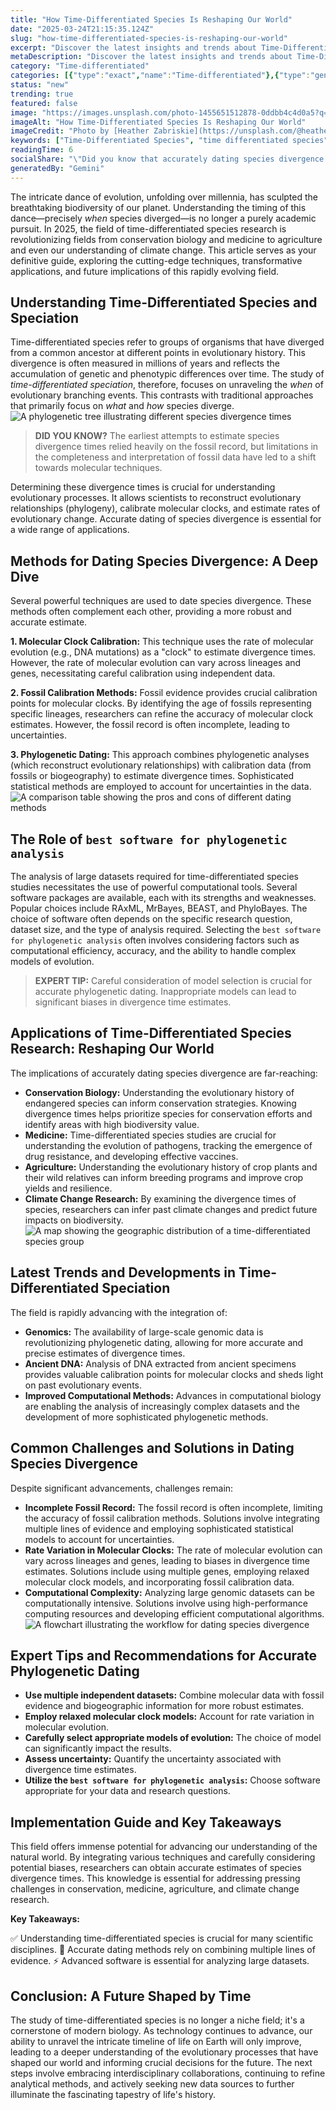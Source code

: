 ```yaml
---
title: "How Time-Differentiated Species Is Reshaping Our World"
date: "2025-03-24T21:15:35.124Z"
slug: "how-time-differentiated-species-is-reshaping-our-world"
excerpt: "Discover the latest insights and trends about Time-Differentiated Species. This comprehensive guide covers everything you need to know about Time-Differentiated Species in 2025."
metaDescription: "Discover the latest insights and trends about Time-Differentiated Species. This comprehensive guide covers everything you need to know about Time-Different..."
category: "Time-differentiated"
categories: [{"type":"exact","name":"Time-differentiated"},{"type":"general","name":"Biology"},{"type":"medium","name":"Evolutionary Biology"},{"type":"specific","name":"Phylogenetics"},{"type":"niche","name":"Molecular Clocks"}]
status: "new"
trending: true
featured: false
image: "https://images.unsplash.com/photo-1455651512878-0ddbb4c4d0a5?q=85&w=1200&fit=max&fm=webp&auto=compress"
imageAlt: "How Time-Differentiated Species Is Reshaping Our World"
imageCredit: "Photo by [Heather Zabriskie](https://unsplash.com/@heatherz) on Unsplash"
keywords: ["Time-Differentiated Species", "time differentiated species", "time-differentiated speciation", "species divergence time", "phylogenetic dating", "molecular clock calibration", "evolutionary time scale", "fossil calibration methods", "dating species divergence", "best software for phylogenetic analysis"]
readingTime: 6
socialShare: "\"Did you know that accurately dating species divergence is reshaping fields from conservation to medicine?  The precision of modern phylogenetic methods is rewriting our understanding of evolutionary history.\""
generatedBy: "Gemini"
---
```




The intricate dance of evolution, unfolding over millennia, has sculpted the breathtaking biodiversity of our planet.  Understanding the timing of this dance—precisely *when* species diverged—is no longer a purely academic pursuit.  In 2025, the field of time-differentiated species research is revolutionizing fields from conservation biology and medicine to agriculture and even our understanding of climate change. This article serves as your definitive guide, exploring the cutting-edge techniques, transformative applications, and future implications of this rapidly evolving field.

## Understanding Time-Differentiated Species and Speciation

Time-differentiated species refer to groups of organisms that have diverged from a common ancestor at different points in evolutionary history.  This divergence is often measured in millions of years and reflects the accumulation of genetic and phenotypic differences over time.  The study of *time-differentiated speciation*, therefore, focuses on unraveling the *when* of evolutionary branching events. This contrasts with traditional approaches that primarily focus on *what* and *how* species diverge. ![A phylogenetic tree illustrating different species divergence times](https://images.unsplash.com/photo-1533749047139-189de3cf06d3?q=85&w=1200&fit=max&fm=webp&auto=compress)

> **DID YOU KNOW?** The earliest attempts to estimate species divergence times relied heavily on the fossil record, but limitations in the completeness and interpretation of fossil data have led to a shift towards molecular techniques.

Determining these divergence times is crucial for understanding evolutionary processes.  It allows scientists to reconstruct evolutionary relationships (phylogeny), calibrate molecular clocks, and estimate rates of evolutionary change. Accurate dating of species divergence is essential for a wide range of applications.

##  Methods for Dating Species Divergence: A Deep Dive

Several powerful techniques are used to date species divergence.  These methods often complement each other, providing a more robust and accurate estimate.

**1. Molecular Clock Calibration:** This technique uses the rate of molecular evolution (e.g., DNA mutations) as a "clock" to estimate divergence times.  However, the rate of molecular evolution can vary across lineages and genes, necessitating careful calibration using independent data.

**2. Fossil Calibration Methods:**  Fossil evidence provides crucial calibration points for molecular clocks.  By identifying the age of fossils representing specific lineages, researchers can refine the accuracy of molecular clock estimates.  However, the fossil record is often incomplete, leading to uncertainties.

**3. Phylogenetic Dating:**  This approach combines phylogenetic analyses (which reconstruct evolutionary relationships) with calibration data (from fossils or biogeography) to estimate divergence times.  Sophisticated statistical methods are employed to account for uncertainties in the data.  ![A comparison table showing the pros and cons of different dating methods](https://images.unsplash.com/photo-1495364141860-b0d03eccd065?q=85&w=1200&fit=max&fm=webp&auto=compress)

##  The Role of  `best software for phylogenetic analysis`

The analysis of large datasets required for time-differentiated species studies necessitates the use of powerful computational tools. Several software packages are available, each with its strengths and weaknesses.  Popular choices include RAxML, MrBayes, BEAST, and PhyloBayes. The choice of software often depends on the specific research question, dataset size, and the type of analysis required.  Selecting the `best software for phylogenetic analysis` often involves considering factors such as computational efficiency, accuracy, and the ability to handle complex models of evolution.

> **EXPERT TIP:**  Careful consideration of model selection is crucial for accurate phylogenetic dating.  Inappropriate models can lead to significant biases in divergence time estimates.

## Applications of Time-Differentiated Species Research: Reshaping Our World

The implications of accurately dating species divergence are far-reaching:

* **Conservation Biology:**  Understanding the evolutionary history of endangered species can inform conservation strategies.  Knowing divergence times helps prioritize species for conservation efforts and identify areas with high biodiversity value.
* **Medicine:**  Time-differentiated species studies are crucial for understanding the evolution of pathogens, tracking the emergence of drug resistance, and developing effective vaccines.
* **Agriculture:**  Understanding the evolutionary history of crop plants and their wild relatives can inform breeding programs and improve crop yields and resilience.
* **Climate Change Research:**  By examining the divergence times of species, researchers can infer past climate changes and predict future impacts on biodiversity.  ![A map showing the geographic distribution of a time-differentiated species group](https://images.unsplash.com/photo-1501139083538-0139583c060f?q=85&w=1200&fit=max&fm=webp&auto=compress)

## Latest Trends and Developments in Time-Differentiated Speciation

The field is rapidly advancing with the integration of:

* **Genomics:**  The availability of large-scale genomic data is revolutionizing phylogenetic dating, allowing for more accurate and precise estimates of divergence times.
* **Ancient DNA:**  Analysis of DNA extracted from ancient specimens provides valuable calibration points for molecular clocks and sheds light on past evolutionary events.
* **Improved Computational Methods:**  Advances in computational biology are enabling the analysis of increasingly complex datasets and the development of more sophisticated phylogenetic methods.

## Common Challenges and Solutions in Dating Species Divergence

Despite significant advancements, challenges remain:

* **Incomplete Fossil Record:**  The fossil record is often incomplete, limiting the accuracy of fossil calibration methods.  Solutions involve integrating multiple lines of evidence and employing sophisticated statistical models to account for uncertainties.
* **Rate Variation in Molecular Clocks:**  The rate of molecular evolution can vary across lineages and genes, leading to biases in divergence time estimates.  Solutions include using multiple genes, employing relaxed molecular clock models, and incorporating fossil calibration data.
* **Computational Complexity:**  Analyzing large genomic datasets can be computationally intensive. Solutions involve using high-performance computing resources and developing efficient computational algorithms. ![A flowchart illustrating the workflow for dating species divergence](https://images.unsplash.com/photo-1509048191080-d2984bad6ae5?q=85&w=1200&fit=max&fm=webp&auto=compress)

## Expert Tips and Recommendations for Accurate Phylogenetic Dating

* **Use multiple independent datasets:** Combine molecular data with fossil evidence and biogeographic information for more robust estimates.
* **Employ relaxed molecular clock models:** Account for rate variation in molecular evolution.
* **Carefully select appropriate models of evolution:**  The choice of model can significantly impact the results.
* **Assess uncertainty:**  Quantify the uncertainty associated with divergence time estimates.
* **Utilize the `best software for phylogenetic analysis`:** Choose software appropriate for your data and research questions.

## Implementation Guide and Key Takeaways

This field offers immense potential for advancing our understanding of the natural world.  By integrating various techniques and carefully considering potential biases, researchers can obtain accurate estimates of species divergence times.  This knowledge is essential for addressing pressing challenges in conservation, medicine, agriculture, and climate change research.

**Key Takeaways:**

✅ Understanding time-differentiated species is crucial for many scientific disciplines.
🔑 Accurate dating methods rely on combining multiple lines of evidence.
⚡ Advanced software is essential for analyzing large datasets.

## Conclusion: A Future Shaped by Time

The study of time-differentiated species is no longer a niche field; it's a cornerstone of modern biology.  As technology continues to advance, our ability to unravel the intricate timeline of life on Earth will only improve, leading to a deeper understanding of the evolutionary processes that have shaped our world and informing crucial decisions for the future.  The next steps involve embracing interdisciplinary collaborations, continuing to refine analytical methods, and actively seeking new data sources to further illuminate the fascinating tapestry of life's history.

